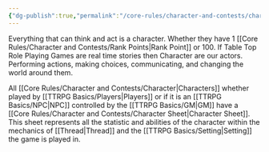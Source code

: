 ```yaml
---
{"dg-publish":true,"permalink":"/core-rules/character-and-contests/character/"}
---
```


Everything that can think and act is a character. Whether they have 1 [[Core Rules/Character and Contests/Rank Points\|Rank Point]] or 100. If Table Top Role Playing Games are real time stories then Character are our actors. Performing actions, making choices, communicating, and changing the world around them.

All [[Core Rules/Character and Contests/Character\|Characters]] whether played by [[TTRPG Basics/Players\|Players]] or if it is an [[TTRPG Basics/NPC\|NPC]] controlled by the [[TTRPG Basics/GM\|GM]] have a [[Core Rules/Character and Contests/Character Sheet\|Character Sheet]]. This sheet represents all the statistic and abilities of the character within the mechanics of [[Thread\|Thread]] and the [[TTRPG Basics/Setting\|Setting]] the game is played in.